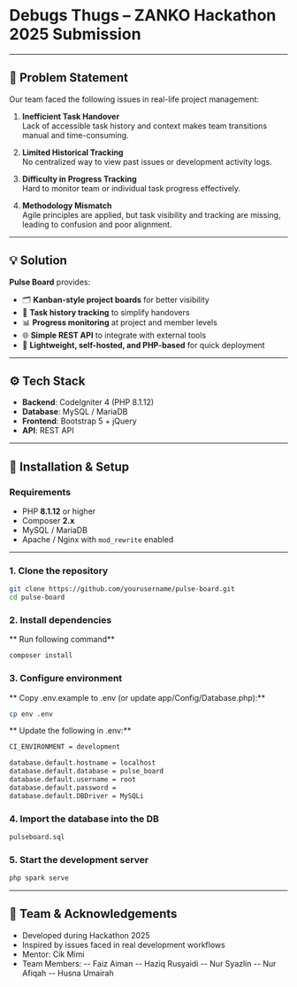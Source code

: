 # Debugs Thugs – ZANKO Hackathon 2025 Submission



---

## 🧠 Problem Statement

Our team faced the following issues in real-life project management:

1. **Inefficient Task Handover**  
   Lack of accessible task history and context makes team transitions manual and time-consuming.

2. **Limited Historical Tracking**  
   No centralized way to view past issues or development activity logs.

3. **Difficulty in Progress Tracking**  
   Hard to monitor team or individual task progress effectively.

4. **Methodology Mismatch**  
   Agile principles are applied, but task visibility and tracking are missing, leading to confusion and poor alignment.

---

## 💡 Solution

**Pulse Board** provides:

- 🗂 **Kanban-style project boards** for better visibility  
- 🔄 **Task history tracking** to simplify handovers  
- 📊 **Progress monitoring** at project and member levels  
- 🌐 **Simple REST API** to integrate with external tools  
- 🧩 **Lightweight, self-hosted, and PHP-based** for quick deployment

---

## ⚙️ Tech Stack

- **Backend**: CodeIgniter 4 (PHP 8.1.12)
- **Database**: MySQL / MariaDB
- **Frontend**: Bootstrap 5 + jQuery
- **API**: REST API

---

## 🚀 Installation & Setup

### **Requirements**

- PHP **8.1.12** or higher  
- Composer **2.x**  
- MySQL / MariaDB  
- Apache / Nginx with `mod_rewrite` enabled  

---

### **1. Clone the repository**

```bash
git clone https://github.com/yourusername/pulse-board.git
cd pulse-board
``` 

### **2. Install dependencies**
** Run following command**
```bash 
composer install
```
### **3. Configure environment**
** Copy .env.example to .env (or update app/Config/Database.php):**
```bash 
cp env .env
```
** Update the following in .env:**

```bash 
CI_ENVIRONMENT = development

database.default.hostname = localhost
database.default.database = pulse_board
database.default.username = root
database.default.password = 
database.default.DBDriver = MySQLi
```

### **4. Import the database into the DB**
```bash
pulseboard.sql
```
### **5. Start the development server**
```bash
php spark serve
```
---
## 👥 Team & Acknowledgements
- Developed during Hackathon 2025
- Inspired by issues faced in real development workflows
- Mentor: Cik Mimi
- Team Members:
-- Faiz Aiman
-- Haziq Rusyaidi
-- Nur Syazlin
-- Nur Afiqah
-- Husna Umairah



